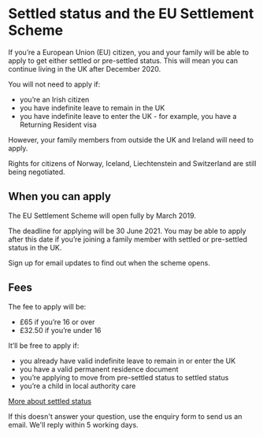 # Settled status and the EU Settlement Scheme
If you’re a European Union (EU) citizen, you and your family will be able to apply to get either settled or pre-settled status. This will mean you can continue living in the UK after December 2020.

You will not need to apply if:

* you’re an Irish citizen
* you have indefinite leave to remain in the UK
* you have indefinite leave to enter the UK - for example, you have a Returning Resident visa

However, your family members from outside the UK and Ireland will need to apply.

<div class="panel panel-border-wide">
Rights for citizens of Norway, Iceland, Liechtenstein and Switzerland are still being negotiated.
</div>

## When you can apply
The EU Settlement Scheme will open fully by March 2019.

The deadline for applying will be 30 June 2021. You may be able to apply after this date if you’re joining a family member with settled or pre-settled status in the UK.

Sign up for email updates to find out when the scheme opens.

## Fees
The fee to apply will be:

* £65 if you’re 16 or over
* £32.50 if you’re under 16

It’ll be free to apply if:

* you already have valid indefinite leave to remain in or enter the UK
* you have a valid permanent residence document
* you’re applying to move from pre-settled status to settled status
* you’re a child in local authority care

[More about settled status](https://www.gov.uk/settled-status-eu-citizens-families)

If this doesn't answer your question, use the enquiry form to send us an email. We'll reply within 5 working days.
